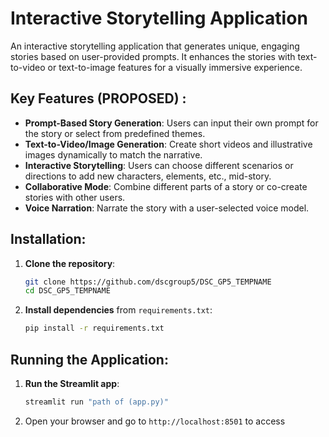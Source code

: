 
# Interactive Storytelling Application

An interactive storytelling application that generates unique, engaging stories based on user-provided prompts. It enhances the stories with text-to-video or text-to-image features for a visually immersive experience.

## Key Features (PROPOSED) :
- **Prompt-Based Story Generation**: Users can input their own prompt for the story or select from predefined themes.
- **Text-to-Video/Image Generation**: Create short videos and illustrative images dynamically to match the narrative.
- **Interactive Storytelling**: Users can choose different scenarios or directions to add new characters, elements, etc., mid-story.
- **Collaborative Mode**: Combine different parts of a story or co-create stories with other users.
- **Voice Narration**: Narrate the story with a user-selected voice model.

## Installation:

1. **Clone the repository**:
   ```bash
   git clone https://github.com/dscgroup5/DSC_GP5_TEMPNAME
   cd DSC_GP5_TEMPNAME
   ```

2. **Install dependencies** from `requirements.txt`:
   ```bash
   pip install -r requirements.txt
   ```

## Running the Application:

1. **Run the Streamlit app**:
   ```bash
   streamlit run "path of (app.py)"
   ```

2. Open your browser and go to `http://localhost:8501` to access
